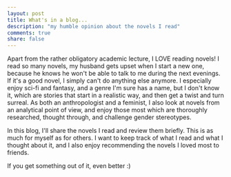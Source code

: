 ```yaml
---
layout: post
title: What's in a blog...
description: "my humble opinion about the novels I read"
comments: true
share: false
---
```


Apart from the rather obligatory academic lecture, I LOVE reading novels! I read so many novels,
my husband gets upset when I start a new one, because he knows he won't be able to talk to
me during the next evenings. If it's a good novel, I simply can't do anything else
anymore.
I especially enjoy sci-fi and fantasy, and a genre I'm sure has a name, but I don't know it, 
which are stories that start in a realistic way, and then get a twist and turn surreal. 
As both an anthropologist and a feminist, I also look at novels from an analytical point of
view, and enjoy those most which are thoroughly researched, thought through, and
challenge gender stereotypes.

In this blog, I'll share the novels I read and review them briefly. This is as much for myself
as for others. I want to keep track of what I read and what I thought about it, and I also
enjoy recommending the novels I loved most to friends.

If you get something out of it, even better :)

